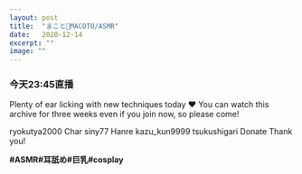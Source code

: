 ```yaml
---
layout: post
title:  "まこと👑MACOTO/ASMR"
date:   2020-12-14
excerpt: ""
image: ""
---
```


### 今天23:45直播
Plenty of ear licking with new techniques today ♥ You can watch this archive for three weeks even if you join now, so please come!

 ryokutya2000 Char siny77 Hanre kazu_kun9999 tsukushigari Donate Thank you!



**#ASMR#耳舐め#巨乳#cosplay**
